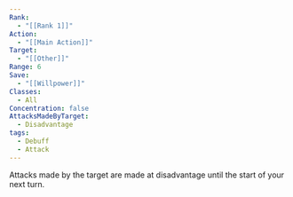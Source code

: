```yaml
---
Rank:
  - "[[Rank 1]]"
Action:
  - "[[Main Action]]"
Target:
  - "[[Other]]"
Range: 6
Save:
  - "[[Willpower]]"
Classes:
  - All
Concentration: false
AttacksMadeByTarget:
  - Disadvantage
tags:
  - Debuff
  - Attack
---
```

Attacks made by the target are made at disadvantage until the start of your next turn.